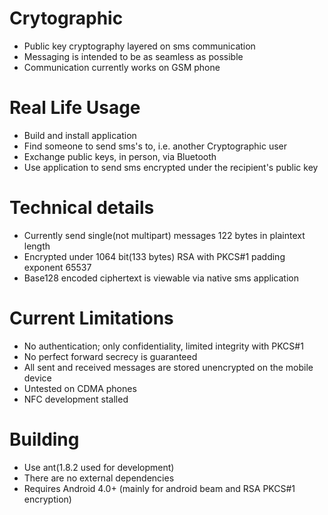 Crytographic
===========
* Public key cryptography layered on sms communication
* Messaging is intended to be as seamless as possible
* Communication currently works on GSM phone

Real Life Usage
==============
* Build and install application
* Find someone to send sms's to, i.e. another Cryptographic user
* Exchange public keys, in person, via Bluetooth
* Use application to send sms encrypted under the recipient's public key

Technical details
================
* Currently send single(not multipart) messages 122 bytes in plaintext length
* Encrypted under 1064 bit(133 bytes) RSA with PKCS#1 padding exponent 65537
* Base128 encoded ciphertext is viewable via native sms application

Current Limitations
==================
* No authentication; only confidentiality, limited integrity with PKCS#1
* No perfect forward secrecy is guaranteed
* All sent and received messages are stored unencrypted on the mobile device
* Untested on CDMA phones
* NFC development stalled

Building
=======
* Use ant(1.8.2 used for development)
* There are no external dependencies
* Requires Android 4.0+ (mainly for android beam and RSA PKCS#1 encryption)
